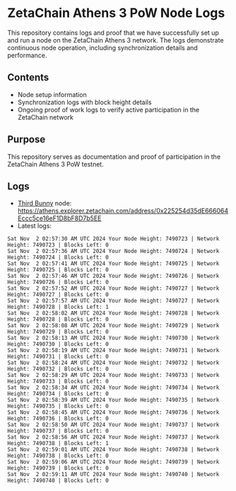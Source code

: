 # ZetaChain Athens 3 PoW Node Logs
This repository contains logs and proof that we have successfully set up and run a node on the ZetaChain Athens 3 network. The logs demonstrate continuous node operation, including synchronization details and performance.

## Contents
- Node setup information
- Synchronization logs with block height details
- Ongoing proof of work logs to verify active participation in the ZetaChain network

## Purpose
This repository serves as documentation and proof of participation in the ZetaChain Athens 3 PoW testnet.

## Logs

- [Third Bunny](https://thirdbunny.xyz/) node: https://athens.explorer.zetachain.com/address/0x225254d35dE666064Eccc5ce16eF1D8bF8D7b5EE
- Latest logs:
```
Sat Nov  2 02:57:30 AM UTC 2024 Your Node Height: 7490723 | Network Height: 7490723 | Blocks Left: 0
Sat Nov  2 02:57:36 AM UTC 2024 Your Node Height: 7490724 | Network Height: 7490724 | Blocks Left: 0
Sat Nov  2 02:57:41 AM UTC 2024 Your Node Height: 7490725 | Network Height: 7490725 | Blocks Left: 0
Sat Nov  2 02:57:46 AM UTC 2024 Your Node Height: 7490726 | Network Height: 7490726 | Blocks Left: 0
Sat Nov  2 02:57:52 AM UTC 2024 Your Node Height: 7490727 | Network Height: 7490727 | Blocks Left: 0
Sat Nov  2 02:57:57 AM UTC 2024 Your Node Height: 7490727 | Network Height: 7490728 | Blocks Left: 1
Sat Nov  2 02:58:02 AM UTC 2024 Your Node Height: 7490728 | Network Height: 7490728 | Blocks Left: 0
Sat Nov  2 02:58:08 AM UTC 2024 Your Node Height: 7490729 | Network Height: 7490729 | Blocks Left: 0
Sat Nov  2 02:58:13 AM UTC 2024 Your Node Height: 7490730 | Network Height: 7490730 | Blocks Left: 0
Sat Nov  2 02:58:19 AM UTC 2024 Your Node Height: 7490731 | Network Height: 7490731 | Blocks Left: 0
Sat Nov  2 02:58:24 AM UTC 2024 Your Node Height: 7490732 | Network Height: 7490732 | Blocks Left: 0
Sat Nov  2 02:58:29 AM UTC 2024 Your Node Height: 7490733 | Network Height: 7490733 | Blocks Left: 0
Sat Nov  2 02:58:34 AM UTC 2024 Your Node Height: 7490734 | Network Height: 7490734 | Blocks Left: 0
Sat Nov  2 02:58:39 AM UTC 2024 Your Node Height: 7490735 | Network Height: 7490735 | Blocks Left: 0
Sat Nov  2 02:58:45 AM UTC 2024 Your Node Height: 7490736 | Network Height: 7490736 | Blocks Left: 0
Sat Nov  2 02:58:50 AM UTC 2024 Your Node Height: 7490737 | Network Height: 7490737 | Blocks Left: 0
Sat Nov  2 02:58:56 AM UTC 2024 Your Node Height: 7490737 | Network Height: 7490738 | Blocks Left: 1
Sat Nov  2 02:59:01 AM UTC 2024 Your Node Height: 7490738 | Network Height: 7490738 | Blocks Left: 0
Sat Nov  2 02:59:06 AM UTC 2024 Your Node Height: 7490739 | Network Height: 7490739 | Blocks Left: 0
Sat Nov  2 02:59:11 AM UTC 2024 Your Node Height: 7490740 | Network Height: 7490740 | Blocks Left: 0
```
